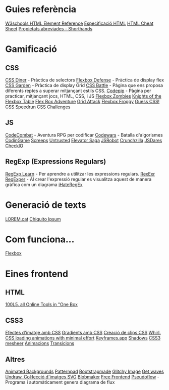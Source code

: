 # Guies referència
[W3schools HTML Element Reference](https://www.w3schools.com/tags/default.asp)
[Especificació HTML](https://html.spec.whatwg.org/#toc-dom)
[HTML Cheat Sheet](https://htmlcheatsheet.com/)
[Propietats abreviades - Shorthands](https://developer.mozilla.org/es/docs/Web/CSS/Shorthand_properties)

# Gamificació
## CSS
[CSS Diner](https://flukeout.github.io/) - Pràctica de selectors
[Flexbox Defense](http://www.flexboxdefense.com/) - Pràctica de display flex
[CSS Garden](https://cssgridgarden.com/) - Pràctica de display Grid
[CSS Battle](https://cssbattle.dev/) - Pàgina que ens proposa diferents reptes a superar mitjançant estils CSS.
[Codepip](https://codepip.com/games/) - Pàgina per practicar, mitjançant jocs, HTML, CSS, i JS
[Flexbox Zombies](https://mastery.games/flexboxzombies/)
[Knights of the Flexbox Table](https://knightsoftheflexboxtable.com/)
[Flex Box Adventure](https://codingfantasy.com/games/flexboxadventure)
[Grid Attack](https://codingfantasy.com/games/css-grid-attack)
[Flexbox Froggy](https://flexboxfroggy.com/#es)
[Guess CSS!](https://www.guess-css.app/)
[CSS Speedrun](https://css-speedrun.netlify.app/)
[CSS Challenges](https://css-challenges.com/)
## JS
[CodeCombat](https://codecombat.com/play/level/dungeons-of-kithgard?) - Aventura RPG per codificar
[Codewars](https://www.codewars.com/) - Batalla d'algorismes
[CodinGame](https://www.codingame.com/ide/puzzle/onboarding)
[Screeps](https://screeps.com/a/#!/sim/tutorial/1)
[Untrusted](https://alexnisnevich.github.io/untrusted/)
[Elevator Saga](https://play.elevatorsaga.com/)
[JSRobot](https://lab.reaal.me/jsrobot/#level=1&language=en)
[Crunchzilla](https://www.crunchzilla.com/code-maven)
[JSDares](https://jsdares.com/)
[CheckIO](https://js.checkio.org/)
## RegExp (Expressions Regulars)
[RegExp Learn](https://regexlearn.com/) - Per aprendre a utilitzar les expressions regulars.
[RexExr](https://regexr.com/)
[RegExper](https://regexper.com/) - Al crear l'expressió regular es visualitza aquest de manera gràfica com un diagrama
[iHateRegEx](https://ihateregex.io/)


# Generació de texts
[LOREM.cat](https://www.lorem.cat/)
[Chiquito Ipsum](https://www.chiquitoipsum.com/)

# Com funciona...
[Flexbox](https://bennettfeely.com/flexplorer/)

# Eines frontend
## HTML
[100L5. all Online Tools in "One Box](https://10015.io/)
## CSS3
[Efectes d'imatge amb CSS](https://bennettfeely.com/image-effects/)
[Gradients amb CSS](https://bennettfeely.com/gradients/)
[Creació de clips CSS](https://bennettfeely.com/clippy/)
[Whirl. CSS loading animations with minimal effort](https://whirl.netlify.app/)
[Keyframes.app](https://keyframes.app/)
[Shadows](https://shadows.brumm.af/)
[CSS3 mesheer](https://www.csshero.org/mesher/)
[Animacions](https://xsgames.co/animatiss/)
[Transicions](https://www.transition.style/#in:circle:bottom-left)
## Altres
[Animated Backgrounds](https://animatedbackgrounds.me/)
[Patternpad](https://patternpad.com/editor.html)
[Bootstrapmade](https://www.bootstrapmade.com/)
[Glitchy Image](https://www.glitchyimage.com/)
[Get waves](https://getwaves.io/)
[Undraw. Col·lecció d'imatges SVG](https://undraw.co/illustrations)
[Blobmaker](https://www.blobmaker.app/)
[Free Frontend](https://freefrontend.com/)
[Pseudoflow](https://online.pseudoflow.app/) - Programa i automàticament genera diagrama de flux
